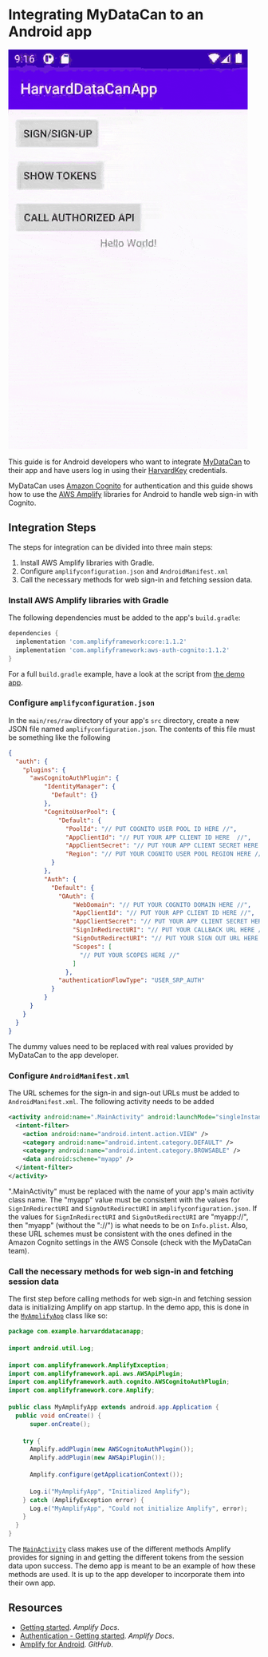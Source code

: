 # Integrating MyDataCan to an Android app

![Demo GIF](demo.gif)

This guide is for Android developers who want to integrate [MyDataCan](https://harvard.mydatacan.org) to their app and have users log in using their [HarvardKey](https://key.harvard.edu) credentials.

MyDataCan uses [Amazon Cognito](https://aws.amazon.com/cognito/) for authentication and this guide shows how to use the [AWS Amplify](https://aws.amazon.com/amplify/) libraries for Android to handle web sign-in with Cognito.

## Integration Steps

The steps for integration can be divided into three main steps:

1. Install AWS Amplify libraries with Gradle.
2. Configure `amplifyconfiguration.json` and `AndroidManifest.xml`
3. Call the necessary methods for web sign-in and fetching session data.

### Install AWS Amplify libraries with Gradle

The following dependencies must be added to the app's `build.gradle`:

```gradle
dependencies {
  implementation 'com.amplifyframework:core:1.1.2'
  implementation 'com.amplifyframework:aws-auth-cognito:1.1.2'
}
```

For a full `build.gradle` example, have a look at the script from [the demo app](src/app/build.gradle).

### Configure `amplifyconfiguration.json`

In the `main/res/raw` directory of your app's `src` directory, create a new JSON file named `amplifyconfiguration.json`. The contents of this file must be something like the following

```json
{
  "auth": {
    "plugins": {
      "awsCognitoAuthPlugin": {
          "IdentityManager": {
            "Default": {}
          },
          "CognitoUserPool": {
              "Default": {
                "PoolId": "// PUT COGNITO USER POOL ID HERE //",
                "AppClientId": "// PUT YOUR APP CLIENT ID HERE  //",
                "AppClientSecret": "// PUT YOUR APP CLIENT SECRET HERE //",
                "Region": "// PUT YOUR COGNITO USER POOL REGION HERE //"
            }
          },
          "Auth": {
            "Default": {
              "OAuth": {
                  "WebDomain": "// PUT YOUR COGNITO DOMAIN HERE //",
                  "AppClientId": "// PUT YOUR APP CLIENT ID HERE //",
                  "AppClientSecret": "// PUT YOUR APP CLIENT SECRET HERE //",
                  "SignInRedirectURI": "// PUT YOUR CALLBACK URL HERE //",
                  "SignOutRedirectURI": "// PUT YOUR SIGN OUT URL HERE //",
                  "Scopes": [
                    "// PUT YOUR SCOPES HERE //"
                  ]
                },
              "authenticationFlowType": "USER_SRP_AUTH"
            }
          }
      }
    }
  }
}
```

The dummy values need to be replaced with real values provided by MyDataCan to the app developer.

### Configure `AndroidManifest.xml`

The URL schemes for the sign-in and sign-out URLs must be added to `AndroidManifest.xml`. The following activity needs to be added

```xml
<activity android:name=".MainActivity" android:launchMode="singleInstance">
  <intent-filter>
    <action android:name="android.intent.action.VIEW" />
    <category android:name="android.intent.category.DEFAULT" />
    <category android:name="android.intent.category.BROWSABLE" />
    <data android:scheme="myapp" />
  </intent-filter>
</activity>
```

".MainActivity" must be replaced with the name of your app's main activity class name. The "myapp" value must be consistent with the values for `SignInRedirectURI` and `SignOutRedirectURI` in `amplifyconfiguration.json`. If the values for `SignInRedirectURI` and `SignOutRedirectURI` are "myapp://", then "myapp" (without the "://") is what needs to be on `Info.plist`. Also, these URL schemes must be consistent with the ones defined in the Amazon Cognito settings in the AWS Console (check with the MyDataCan team).

### Call the necessary methods for web sign-in and fetching session data

The first step before calling methods for web sign-in and fetching session data is initializing Amplify on app startup. In the demo app, this is done in the [`MyAmplifyApp`](src/app/src/main/java/com/example/harvarddatacanapp/MyAmplifyApp.java#L10) class like so:

```java
package com.example.harvarddatacanapp;

import android.util.Log;

import com.amplifyframework.AmplifyException;
import com.amplifyframework.api.aws.AWSApiPlugin;
import com.amplifyframework.auth.cognito.AWSCognitoAuthPlugin;
import com.amplifyframework.core.Amplify;

public class MyAmplifyApp extends android.app.Application {
  public void onCreate() {
      super.onCreate();

    try {
      Amplify.addPlugin(new AWSCognitoAuthPlugin());
      Amplify.addPlugin(new AWSApiPlugin());

      Amplify.configure(getApplicationContext());

      Log.i("MyAmplifyApp", "Initialized Amplify");
    } catch (AmplifyException error) {
      Log.e("MyAmplifyApp", "Could not initialize Amplify", error);
    }
  }
}
```

The [`MainActivity`](src/app/src/main/java/com/example/harvarddatacanapp/MainActivity.java#L16) class makes use of the different methods Amplify provides for signing in and getting the different tokens from the session data upon success. The demo app is meant to be an example of how these methods are used. It is up to the app developer to incorporate them into their own app.

## Resources

* [Getting started](https://docs.amplify.aws/start/q/integration/android). _Amplify Docs_.
* [Authentication - Getting started](https://docs.amplify.aws/lib/auth/getting-started/q/platform/android). _Amplify Docs_.
* [Amplify for Android](https://github.com/aws-amplify/amplify-android). _GitHub_.